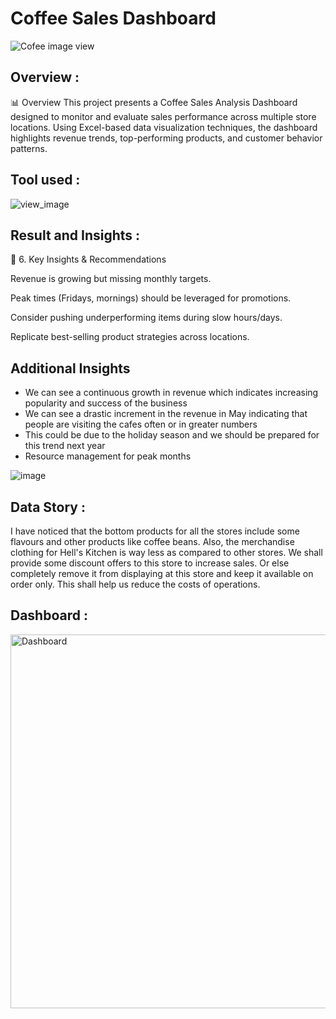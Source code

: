 # Coffee Sales Dashboard
![Cofee image view](https://img.freepik.com/premium-photo/coffee-background_714173-737.jpg)
## Overview : 
📊 Overview
This project presents a Coffee Sales Analysis Dashboard designed to monitor and evaluate sales performance across multiple store locations. Using Excel-based data visualization techniques, the dashboard highlights revenue trends, top-performing products, and customer behavior patterns.

## Tool used :
![view_image](https://logodix.com/logo/34636.png)

## Result and Insights :
🎯 6. Key Insights & Recommendations

Revenue is growing but missing monthly targets.

Peak times (Fridays, mornings) should be leveraged for promotions.

Consider pushing underperforming items during slow hours/days.

Replicate best-selling product strategies across locations.
## Additional Insights
- We can see a continuous growth in revenue which indicates increasing popularity and success of the business
- We can see a drastic increment in the revenue in May indicating that people are visiting the cafes often or in greater numbers
- This could be due to the  holiday season and we should be prepared for this trend next year
- Resource management for peak months

![image](https://github.com/user-attachments/assets/16df1cba-d0fe-4dba-a1a9-e1e330c58dbf)


## Data Story :
I have noticed that the bottom products for all the stores include some flavours and other products like coffee beans. Also, the merchandise clothing for Hell's Kitchen is way less as compared to other stores. We shall provide some discount offers to this store to increase sales. Or else completely remove it from displaying at this store and keep it available on order only. This shall help us reduce the costs of operations.

## Dashboard :

<img width="1070" height="598" alt="Dashboard" src="https://github.com/user-attachments/assets/56e312c3-0c54-421e-9415-25f6526bf5a7" />






